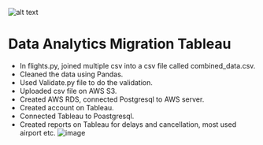 ![alt text](https://miro.medium.com/v2/resize:fit:1400/1*5YXDDa2BIkLKfmg26yvGAw.png)
# Data Analytics Migration Tableau
- In flights.py, joined multiple csv into a csv file called combined_data.csv.
- Cleaned the data using Pandas.
- Used Validate.py file to do the validation.
- Uploaded csv file on AWS S3.
- Created AWS RDS, connected Postgresql to AWS server.
- Created account on Tableau.
- Connected Tableau to Poastgresql.
- Created reports on Tableau for delays and cancellation, most used airport etc.
![image](https://user-images.githubusercontent.com/12827524/234310754-5329392d-17d1-49fc-88e3-4afd3ea493f1.png)
